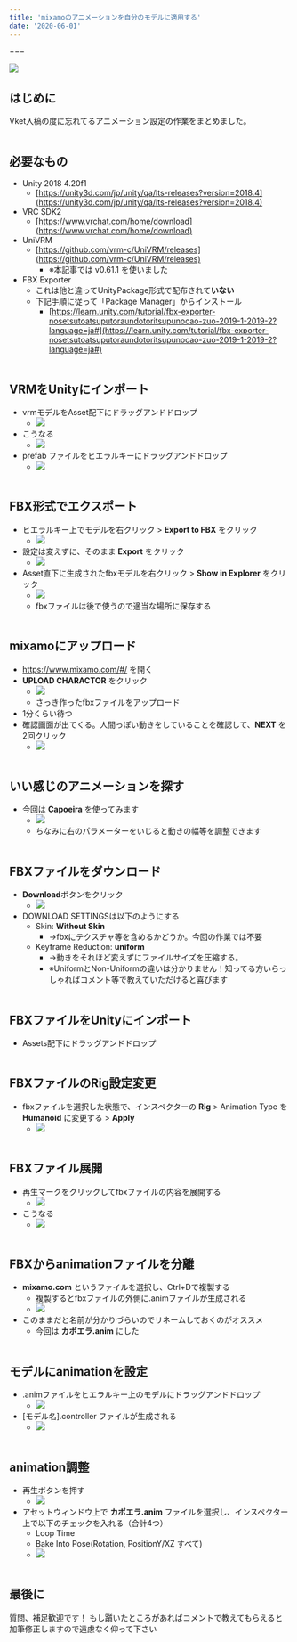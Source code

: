 ```yaml
---
title: 'mixamoのアニメーションを自分のモデルに適用する'
date: '2020-06-01'
---
```


===

![](https://i.imgur.com/FTvKJMh.gif)

## はじめに
Vket入稿の度に忘れてるアニメーション設定の作業をまとめました。
<br><br>


## 必要なもの
- Unity 2018 4.20f1
    - [https://unity3d.com/jp/unity/qa/lts-releases?version=2018.4](https://unity3d.com/jp/unity/qa/lts-releases?version=2018.4)
- VRC SDK2
    - [https://www.vrchat.com/home/download](https://www.vrchat.com/home/download)
- UniVRM
    - [https://github.com/vrm-c/UniVRM/releases](https://github.com/vrm-c/UniVRM/releases)
        - ※本記事では v0.61.1 を使いました
- FBX Exporter
    - これは他と違ってUnityPackage形式で配布されて**いない**
    - 下記手順に従って「Package Manager」からインストール
        - [https://learn.unity.com/tutorial/fbx-exporter-nosetsutoatsuputoraundotoritsupunocao-zuo-2019-1-2019-2?language=ja#](https://learn.unity.com/tutorial/fbx-exporter-nosetsutoatsuputoraundotoritsupunocao-zuo-2019-1-2019-2?language=ja#)
<br><br>


## VRMをUnityにインポート
- vrmモデルをAsset配下にドラッグアンドドロップ
    - ![](https://i.imgur.com/RSVs99p.png)
- こうなる
    - ![](https://i.imgur.com/tWjiFeG.png)
- prefab ファイルをヒエラルキーにドラッグアンドドロップ
    - ![](https://i.imgur.com/rhtLGUj.png)
<br><br>


## FBX形式でエクスポート
- ヒエラルキー上でモデルを右クリック > **Export to FBX** をクリック
    - ![](https://i.imgur.com/RA0GPzn.png)
- 設定は変えずに、そのまま **Export** をクリック
    - ![](https://i.imgur.com/zAiFmNe.png)
- Asset直下に生成されたfbxモデルを右クリック > **Show in Explorer** をクリック
    - ![](https://i.imgur.com/D52jXvz.png)
    - fbxファイルは後で使うので適当な場所に保存する
<br><br>


## mixamoにアップロード
- https://www.mixamo.com/#/ を開く
- **UPLOAD CHARACTOR** をクリック
    - ![](https://i.imgur.com/sKDTUhK.png)
    - さっき作ったfbxファイルをアップロード
- 1分くらい待つ
- 確認画面が出てくる。人間っぽい動きをしていることを確認して、**NEXT** を2回クリック
    - ![](https://i.imgur.com/vLUsjvz.png)
<br><br>


## いい感じのアニメーションを探す
- 今回は **Capoeira** を使ってみます
    - ![](https://i.imgur.com/Yw2GZYC.png)
    - ちなみに右のパラメーターをいじると動きの幅等を調整できます
<br><br>


## FBXファイルをダウンロード
- **Download**ボタンをクリック
    - ![](https://i.imgur.com/oCSpvpm.png)
- DOWNLOAD SETTINGSは以下のようにする
    - Skin: **Without Skin**
        - →fbxにテクスチャ等を含めるかどうか。今回の作業では不要
    - Keyframe Reduction: **uniform**
        - →動きをそれほど変えずにファイルサイズを圧縮する。
        - ※UniformとNon-Uniformの違いは分かりません！知ってる方いらっしゃればコメント等で教えていただけると喜びます
<br><br>


## FBXファイルをUnityにインポート
- Assets配下にドラッグアンドドロップ
<br><br>


## FBXファイルのRig設定変更
- fbxファイルを選択した状態で、インスペクターの **Rig** > Animation Type を **Humanoid** に変更する > **Apply**
    - ![](https://i.imgur.com/DWNrVr6.png)
<br><br>


## FBXファイル展開
- 再生マークをクリックしてfbxファイルの内容を展開する
    - ![](https://i.imgur.com/e6R1lz4.png)
- こうなる
    - ![](https://i.imgur.com/yUq2C0Q.png)
<br><br>


## FBXからanimationファイルを分離
- **mixamo.com** というファイルを選択し、Ctrl+Dで複製する
    - 複製するとfbxファイルの外側に.animファイルが生成される
    - ![](https://i.imgur.com/cC77kRp.png)
- このままだと名前が分かりづらいのでリネームしておくのがオススメ
    - 今回は **カポエラ.anim** にした
<br><br>


## モデルにanimationを設定
- .animファイルをヒエラルキー上のモデルにドラッグアンドドロップ
    - ![](https://i.imgur.com/jiTQos8.png)
- [モデル名].controller ファイルが生成される
    - ![](https://i.imgur.com/a7vtThL.png)
<br><br>


## animation調整
- 再生ボタンを押す
    - ![](https://i.imgur.com/8puHTz1.png)
- アセットウィンドウ上で **カポエラ.anim** ファイルを選択し、インスペクター上で以下のチェックを入れる（合計4つ）
    - Loop Time
    - Bake Into Pose(Rotation, PositionY/XZ すべて)
    - ![](https://i.imgur.com/5nTE5rd.png)
<br><br>


## 最後に
質問、補足歓迎です！
もし躓いたところがあればコメントで教えてもらえると加筆修正しますので遠慮なく仰って下さい









